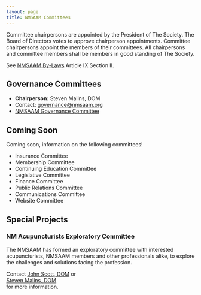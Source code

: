 ```yaml
---
layout: page
title: NMSAAM Committees
---
```


Committee chairpersons are appointed by the President of The
Society. The Board of Directors votes to approve chairperson
appointments. Committee chairpersons appoint the members of their
committees. All chairpersons and committee members shall be members in
good standing of The Society. 

See [NMSAAM By-Laws](/by_laws) Article IX Section II. 

## Governance Committees

- **Chairperson:** Steven Malins, DOM
- Contact: [governance@nmsaam.org](mailto:governance@nmsaam.org)
- [NMSAAM Governance Committee](/c/governance)

## Coming Soon

Coming soon, information on the following committees! 

- Insurance Committee
- Membership Committee
- Continuing Education Committee
- Legislative Committee
- Finance Committee
- Public Relations Committee
- Communications Committee
- Website Committee

## Special Projects

### NM Acupuncturists Exploratory Committee

The NMSAAM has formed an exploratory committee with interested
acupuncturists, NMSAAM members and other professionals alike, to explore
the challenges and solutions facing the profession. 

Contact [John Scott, DOM](mailto:john@gfcherbs.com) or  
[Steven Malins, DOM](mailto:governance@nmsaam.org)  
for more information. 


